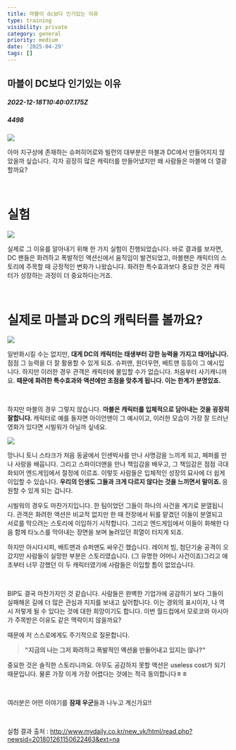```yaml
---
title: 마블이 dc보다 인기있는 이유
type: training
visibility: private
category: general
priority: medium
date: '2025-04-29'
tags: []
---
```

## 마블이 DC보다 인기있는 이유
##### 2022-12-18T10:40:07.175Z
##### 4498

<p><img src="https://media.disquiet.io/images/makerlog/55570e329c54fbd4b1772189954ba603b92bd23bf049b25a05a270dc7d20fc14"></p><p>아마 지구상에 존재하는 슈퍼히어로와 빌런의 대부분은 마블과 DC에서 만들어지지 않았을까 싶습니다. 각자 굉장히 많은 캐릭터를 만들어냈지만 왜 사람들은 마블에 더 열광할까요?</p><p><br></p><h1>실험</h1><p><img src="https://media.disquiet.io/images/makerlog/1ad5c27ceffce59b04e88a2fc7e3a73fe95d735fda493f4e0854f97fbce4583f"></p><p>실제로 그 이유를 알아내기 위해 한 가지 실험이 진행되었습니다. 바로 결과를 보자면, DC 팬들은 화려하고 폭발적인 액션신에서 움직임이 발견되었고, 마블팬은 캐릭터의 스토리에 주목할 때 긍정적인 변화가 나왔습니다. 화려한 특수효과보다 중요한 것은 캐릭터가 성장하는 과정이 더 중요하다는거죠.</p><p><br></p><h1><strong>실제로 마블과 DC의 캐릭터를 볼까요?</strong></h1><p><img src="https://media.disquiet.io/images/makerlog/af77d8b409a868b0576dc7354591e9ee2bdaeb4105b05da0bf39a2806da40436"></p><p>일반화시킬 수는 없지만, <strong>대게 DC의 캐릭터는 태생부터 강한 능력을 가지고 태어납니다.</strong> 점점 그 능력을 더 잘 활용할 수 있게 되죠. 슈퍼맨, 원더우먼, 배트맨 등등이 그 예시입니다. 하지만 이러한 경우 관객은 캐릭터에 몰입할 수가 없습니다. 처음부터 사기캐니까요. <strong>때문에 화려한 특수효과와 액션에만 초점을 맞추게 됩니다. 이는 한계가 분명있죠.</strong></p><p><br></p><p>하지만 마블의 경우 그렇지 않습니다. <strong>마블은 캐릭터를 입체적으로 담아내는 것을 굉장히 잘합니다. </strong>캐릭터로 예를 들자면 아이언맨이 그 예시이고, 이러한 모습이 가장 잘 드러난 영화가 있다면 시빌워가 아닐까 싶네요.</p><p><img src="https://media.disquiet.io/images/makerlog/242d7139b91e8cc5e9c326ca8417b7adb18efb40ab551e4cd3f0a8999005bd63"></p><p>망나니 토니 스타크가 처음 동굴에서 인센박사를 만나 사명감을 느끼게 되고, 페퍼를 만나 사랑을 배웁니다. 그리고 스파이더맨을 만나 책임감을 배우고, 그 책임감은 점점 극대화되어 엔드게임에서 절정에 이르죠. 이렇듯 사람들은 입체적인 성장의 묘사에 더 쉽게 이입할 수 있습니다. <strong>우리의 인생도 그들과 크게 다르지 않다는 것을 느끼면서 말이죠. </strong>응원할 수 있게 되는 겁니다.</p><p>시빌워의 경우도 마찬가지입니다. 한 팀이었던 그들이 하나의 사건을 계기로 분열됩니다. 관객은 화려한 액션은 비교적 없지만 한 때 전장에서 뒤를 맡겼던 이들이 분열되고 서로를 막으려는 스토리에 이입하기 시작합니다. 그리고 엔드게임에서 이들이 화해한 다음 함께 타노스를 막아내는 장면을 보며 눌려있던 희열이 터지게 되죠.</p><p>하지만 아시다시피, 배트맨과 슈퍼맨도 싸우긴 했습니다. 레이저 빔, 첨단기술 공격이 오갔지만 사람들이 실망한 부분은 스토리였습니다. (그 유명한 어머니 사건이죠)그리고 애초부터 너무 강했던 이 두 캐릭터였기에 사람들은 이입할 틈이 없었습니다.</p><p><br></p><p>BIP도 결국 마찬가지인 것 같습니다. 사람들은 완벽한 기업가에 공감하기 보다 그들이 실패해온 길에 더 많은 관심과 지지를 보내고 싶어합니다. 이는 경외의 표시이자, 나 역시 저렇게 될 수 있다는 것에 대한 희망이기도 합니다. 이번 월드컵에서 모로코와 아시아가 주목받은 이유도 같은 맥락이지 않을까요?</p><p>때문에 저 스스로에게도 주기적으로 질문합니다.</p><blockquote><strong>"지금의 나는 그저 화려하고 폭발적인 액션을 만들어내고 있지는 않나?"</strong></blockquote><p>중요한 것은 솔직한 스토리니까요. 아무도 공감하지 못할 액션은 useless cost가 되기 때문입니다. 물론 가장 이게 가장 어렵다는 것에는 적극 동의합니다ㅎㅎ</p><p><br></p><p>여러분은 어떤 이야기를 <strong>잠재 우군</strong>들과 나누고 계신가요!!</p><p><br></p><p>실험 결과 출처 : <a href="http://www.mydaily.co.kr/new_yk/html/read.php?newsid=201801261150622463&amp;ext=na" rel="noopener noreferrer" target="_blank">http://www.mydaily.co.kr/new_yk/html/read.php?newsid=201801261150622463&amp;ext=na</a></p>
